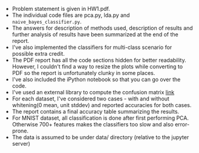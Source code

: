 * Problem statement is given in HW1.pdf.
* The individual code files are pca.py, lda.py and `naive_bayes_classifier.py`.
* The answers for description of methods used, description of results and further analysis of results have been summarized at the end of the report.
* I've also implemented the classifiers for multi-class scenario for possible extra credit.
* The PDF report has all the code sections hidden for better readability. However, I couldn't find a way to resize the plots while converting to PDF so the report is unfortunately clunky in some places.
* I've also included the iPython notebook so that you can go over the code.
* I've used an external library to compute the confusion matrix [link](https://github.com/scls19fr/pandas_confusion)
* For each dataset, I've considered two cases - with and without whitening(0 mean, unit stddev) and reported accuracies for both cases.
* The report contains a final accuracy table summarizing the results.
* For MNIST dataset, all classification is done after first performing PCA. Otherwise 700+ features makes the classifiers too slow and also error-prone.
* The data is assumed to be under data/ directory (relative to the jupyter server)
